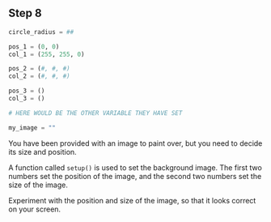 ## Step 8

```python
circle_radius = ##

pos_1 = (0, 0) 
col_1 = (255, 255, 0)

pos_2 = (#, #, #)
col_2 = (#, #, #)

pos_3 = ()
col_3 = ()

# HERE WOULD BE THE OTHER VARIABLE THEY HAVE SET

my_image = ""


```
You have been provided with an image to paint over, but you need to decide its size and position.

A function called `setup()` is used to set the background image. The first two numbers set the position of the image, and the second two numbers set the size of the image.

Experiment with the position and size of the image, so that it looks correct on your screen.


